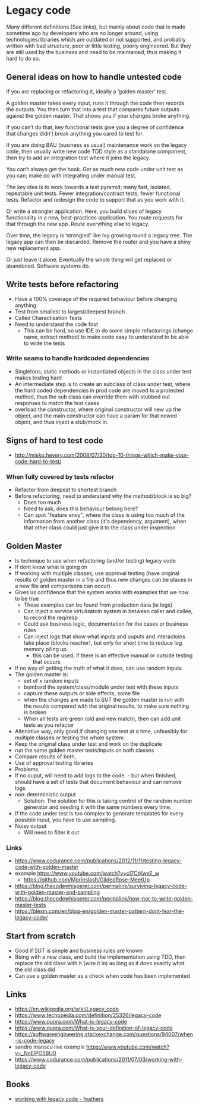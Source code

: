 # Legacy code

Many different definitions (See links), but mainly about code that is made sometime ago by developers who are no longer around, using technologies/libraries which are outdated or not supported, and probably written with bad structure, poor or little testing, poorly engineered. But they are still used by the business and need to be maintained, thus making it hard to do so.

## General ideas on how to handle untested code

If you are replacing or refactoring it, ideally a ‘golden master’ test.

A golden master takes every input, runs it through the code then records the outputs. You then turn that into a test that compares future outputs against the golden master. That shows you if your changes broke anything.

If you can’t do that, key functional tests give you a degree of confidence that changes didn’t break anything you cared to test for.

If you are doing BAU (business as usual) maintenance work on the legacy code, then usually write new code TDD style as a standalone component, then try to add an integration test where it joins the legacy.

You can’t always get the hook. Get as much new code under unit test as you can; make do with integrating under manual test.

The key idea is to work towards a test pyramid; many fast, isolated, repeatable unit tests. Fewer integration/contract tests; fewer functional tests. Refactor and redesign the code to support that as you work with it.

Or write a strangler application. Here, you build slices of legacy functionality in a new, best-practices application. You route requests for that through the new app. Route everything else to legacy.

Over time, the legacy is ‘strangled’ like Ivy growing round a legacy tree. The legacy app can then be discarded. Remove the router and you have a shiny new replacement app.

Or just leave it alone. Eventually the whole thing will get replaced or abandoned. Software systems do.

## Write tests before refactoring

- Have a 100% coverage of the required behaviour before changing anything.
- Test from smallest to largest/deepest branch
- Called Charactisation Tests
- Need to understand the code first
  - This can be hard, so use IDE to do some simple refactorings (change name, extract method) to make code easy to understand to be able to write the tests

### Write seams to handle hardcoded dependencies

- Singletons, static methods or instantiated objects in the class under test makes testing hard
- An intermediate step is to create an subclass of class under test, where the hard coded dependencies in prod code are moved to a protected method, thus the sub class can override them with stubbed out responses to match the test cases
- overload the constructor, where original constructor will new up the object, and the main constructor can have a param for that newed object, and thus inject a stub/mock in.

## Signs of hard to test code

- http://misko.hevery.com/2008/07/30/top-10-things-which-make-your-code-hard-to-test/

### When fully covered by tests refactor

- Refactor from deepest to shortest branch
- Before refactoring, need to understand why the method/block is so big?
  - Does too much
  - Need to ask, does this behaviour belong here?
  - Can spot "feature envy", where the class is using too much of the information from another class (it's dependency, argument), when that other class could just give it to the class under inspection

## Golden Master

- Is technique to use when refactoring (and/or testing) legacy code
- If dont know what is going on
- If working with multiple classes, use approval testing (have original results of golden master in a file and thus new changes can be places in a new file and comparisons can occur)
- Gives us confidence that the system works with examples that we now to be true
  - These examples can be found from production data (ie logs)
  - Can inject a service virtulisatoin system in between caller and callee, to record the req/resp
  - Could ask business logic, documentation for the cases or business rules
  - Can inject logs that show what inputs and ouputs and interactoins take place (blocks reacher), but only for short time to reduce log memory piling up
    - this can be used, if there is an effective manual or outside testing that occurs
- If no way of getting the truth of what it does, can use random inputs
- The golden master is:
  -  set of x random inputs
  -  bombard the system/class/module under test with these inputs
  -  capture these outputs or side effects, some file
  -  when the changes are made to SUT the golden master is run with the results compared with the original results, to make sure nothing is broken
  -  When all tests are green (old and new match), then can add unit tests as you refactor
-  Altenative way, only good if changing one test at a time, unfeasibly for multiple classes or testing the whole system
  - Keep the original class under test and work on the duplicate
  - run the same golden master tests/inputs on both classes
  - Compare results of both,
-  Use of approval testing libraries
-  Problems
  -  If no ouput, will need to add logs to the code.
    -  but when finished, should have a set of tests that document behaviour and can remove logs
  - non-deterministic output
    - Solution: The solution for this is taking control of the random number generator and seeding it with the same numbers every time.
  - If the code under test is too complex to generate templates for every possible input, you have to use sampling.
  - Noisy output
    - Will need to filter it out



### Links

- https://www.codurance.com/publications/2012/11/11/testing-legacy-code-with-golden-master
- example https://www.youtube.com/watch?v=cI7CtKwsE_w
  - https://github.com/Morinslash/GildedRose-MeetUp
- https://blog.thecodewhisperer.com/permalink/surviving-legacy-code-with-golden-master-and-sampling
- https://blog.thecodewhisperer.com/permalink/how-not-to-write-golden-master-tests
- https://blexin.com/en/blog-en/golden-master-pattern-dont-fear-the-legacy-code/

## Start from scratch

- Good if SUT is simple and business rules are known
- Being with a new class, and build the implementation using TDD, then replace the old class with it (wire it in) as long as it does exactly what the old class did
- Can use a golden master as a check when code has been implemented
## Links

- https://en.wikipedia.org/wiki/Legacy_code
- https://www.techopedia.com/definition/25326/legacy-code
- https://www.quora.com/What-is-legacy-code
- https://www.quora.com/What-is-your-definition-of-legacy-code
- https://softwareengineering.stackexchange.com/questions/94007/when-is-code-legacy
- sandro manscu live example https://www.youtube.com/watch?v=_NnElPO5BU0
- https://www.codurance.com/publications/2011/07/03/working-with-legacy-code

## Books

- [working with legacy code - feathers]()
